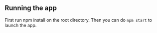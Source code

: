 
## Running the app
First run npm install on the root directory.
Then you can do `npm start` to launch the app.

